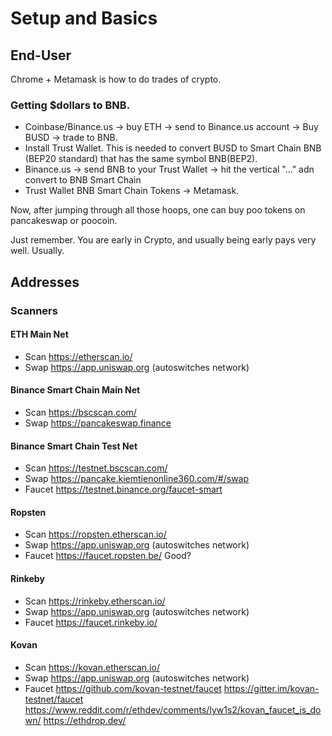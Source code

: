# Setup and Basics

## End-User

Chrome + Metamask is how to do trades of crypto.

### Getting $dollars to BNB.

* Coinbase/Binance.us -> buy ETH -> send to Binance.us account -> Buy BUSD -> trade to BNB.
* Install Trust Wallet. This is needed to convert BUSD to Smart Chain BNB (BEP20 standard) that has the same symbol BNB(BEP2).
* Binance.us -> send BNB to your Trust Wallet -> hit the vertical "..." adn convert to BNB Smart Chain
* Trust Wallet BNB Smart Chain Tokens -> Metamask.

Now, after jumping through all those hoops, one can buy poo tokens on pancakeswap or poocoin.

Just remember. You are early in Crypto, and usually being early pays very well. Usually.

## Addresses

### Scanners

#### ETH Main Net

* Scan <https://etherscan.io/>
* Swap <https://app.uniswap.org> (autoswitches network)

#### Binance Smart Chain Main Net

* Scan <https://bscscan.com/>
* Swap <https://pancakeswap.finance>

#### Binance Smart Chain Test Net

* Scan <https://testnet.bscscan.com/>
* Swap <https://pancake.kiemtienonline360.com/#/swap>
* Faucet <https://testnet.binance.org/faucet-smart>

#### Ropsten

* Scan <https://ropsten.etherscan.io/>
* Swap <https://app.uniswap.org> (autoswitches network)
* Faucet <https://faucet.ropsten.be/> Good?

#### Rinkeby

* Scan <https://rinkeby.etherscan.io/>
* Swap <https://app.uniswap.org> (autoswitches network)
* Faucet <https://faucet.rinkeby.io/>

#### Kovan

* Scan <https://kovan.etherscan.io/>
* Swap <https://app.uniswap.org> (autoswitches network)
* Faucet <https://github.com/kovan-testnet/faucet> <https://gitter.im/kovan-testnet/faucet> <https://www.reddit.com/r/ethdev/comments/lyw1s2/kovan_faucet_is_down/> <https://ethdrop.dev/>



